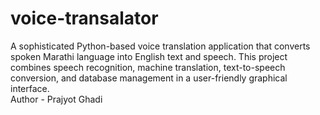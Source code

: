 # voice-transalator
A sophisticated Python-based voice translation application that converts spoken Marathi language into English text and speech. This project combines speech recognition, machine translation, text-to-speech conversion, and database management in a user-friendly graphical interface.
<br>
Author - Prajyot Ghadi 
